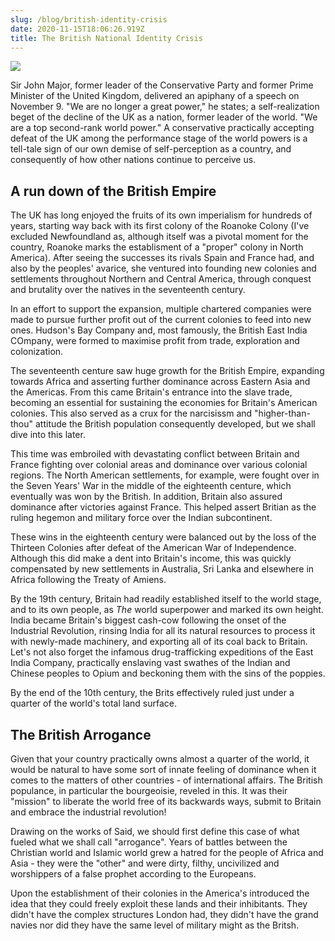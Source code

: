 ```yaml
---
slug: /blog/british-identity-crisis
date: 2020-11-15T18:06:26.919Z
title: The British National Identity Crisis
---
```

![](/assets/atsumu-6.jpg)

Sir John Major, former leader of the Conservative Party and former Prime Minister of the United Kingdom, delivered an apiphany of a speech on November 9. "We are no longer a great power," he states; a self-realization beget of the decline of the UK as a nation, former leader of the world. "We are a top second-rank world power." A conservative practically accepting defeat of the UK among the performance stage of the world powers is a tell-tale sign of our own demise of self-perception as a country, and consequently of how other nations continue to perceive us. 

## A run down of the British Empire

The UK has long enjoyed the fruits of its own imperialism for hundreds of years, starting way back with its first colony of the Roanoke Colony (I've excluded Newfoundland as, although itself was a pivotal moment for the country, Roanoke marks the establisment of a "proper" colony in North America). After seeing the successes its rivals Spain and France had, and also by the peoples' avarice, she ventured into founding new colonies and settlements throughout Northern and Central America, through conquest and brutality over the natives in the seventeenth century. 

In an effort to support the expansion, multiple chartered companies were made to pursue further profit out of the current colonies to feed into new ones. Hudson's Bay Company and, most famously, the British East India COmpany, were formed to maximise profit from trade, exploration and colonization.

The seventeenth centure saw huge growth for the British Empire, expanding towards Africa and asserting further dominance across Eastern Asia and the Americas. From this came Britain's entrance into the slave trade, becoming an essential for sustaining the economies for Britain's American colonies. This also served as a crux for the narcisissm and "higher-than-thou" attitude the British population consequently developed, but we shall dive into this later.

This time was embroiled with devastating conflict between Britain and France fighting over colonial areas and dominance over various colonial regions. The North American settlements, for example, were fought over in the Seven Years' War in the middle of the eighteenth centure, which eventually was won by the British. In addition, Britain also assured dominance after victories against France. This helped assert Britian as the ruling hegemon and military force over the Indian subcontinent.

These wins in the eighteenth century were balanced out by the loss of the Thirteen Colonies after defeat of the American War of Independence. Although this did make a dent into Britain's income, this was quickly compensated by new settlements in Australia, Sri Lanka and elsewhere in Africa following the Treaty of Amiens.

By the 19th century, Britain had readily established itself to the world stage, and to its own people, as *The* world superpower and marked its own height. India became Britain's biggest cash-cow following the onset of the Industrial Revolution, rinsing India for all its natural resources to process it with newly-made machinery, and exporting all of its coal back to Britain. Let's not also forget the infamous drug-trafficking expeditions of the East India Company, practically enslaving vast swathes of the Indian and Chinese peoples to Opium and beckoning them with the sins of the poppies.

By the end of the 10th century, the Brits effectively ruled just under a quarter of the world's total land surface.

## The British Arrogance

Given that your country practically owns almost a quarter of the world, it would be natural to have some sort of innate feeling of dominance when it comes to the matters of other countries - of international affairs. The British populance, in particular the bourgeoisie, reveled in this. It was their "mission" to liberate the world free of its backwards ways, submit to Britain and embrace the industrial revolution!

Drawing on the works of Said, we should first define this case of what fueled what we shall call "arrogance". Years of battles between the Christian world and Islamic world grew a hatred for the people of Africa and Asia - they were the "other" and were dirty, filthy, uncivilized and worshippers of a false prophet according to the Europeans.

Upon the establishment of their colonies in the America's introduced the idea that they could freely exploit these lands and their inhibitants. They didn't have the complex structures London had, they didn't have the grand navies nor did they have the same level of military might as the Britsh.